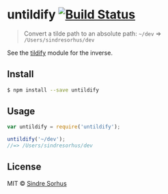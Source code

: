 # untildify [![Build Status](https://travis-ci.org/sindresorhus/untildify.svg?branch=master)](https://travis-ci.org/sindresorhus/untildify)

> Convert a tilde path to an absolute path: `~/dev` => `/Users/sindresorhus/dev`

See the [tildify](https://github.com/sindresorhus/tildify) module for the inverse.


## Install

```bash
$ npm install --save untildify
```


## Usage

```js
var untildify = require('untildify');

untildify('~/dev');
//=> /Users/sindresorhus/dev
```


## License

MIT © [Sindre Sorhus](http://sindresorhus.com)
